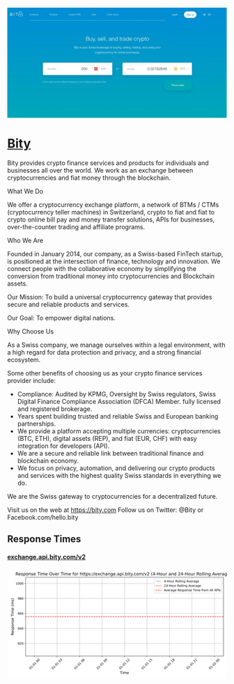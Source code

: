 [![Visit Bity](imagePreview.jpg)](https://bity.com)

# [Bity](https://bity.com)

Bity provides crypto finance services and products for individuals and businesses all over the world. We work as an exchange between cryptocurrencies and fiat money through the blockchain.

What We Do

We offer a cryptocurrency exchange platform, a network of BTMs / CTMs (cryptocurrency teller machines) in Switzerland, crypto to fiat and fiat to crypto online bill pay and money transfer solutions, APIs for businesses, over-the-counter trading and affiliate programs.

Who We Are

Founded in January 2014, our company, as a Swiss-based FinTech startup, is positioned at the intersection of finance, technology and innovation. We connect people with the collaborative economy by simplifying the conversion from traditional money into cryptocurrencies and Blockchain assets.

Our Mission: To build a universal cryptocurrency gateway that provides secure and reliable products and services.

Our Goal: To empower digital nations.

Why Choose Us

As a Swiss company, we manage ourselves within a legal environment, with a high regard for data protection and privacy, and a strong financial ecosystem.

Some other benefits of choosing us as your crypto finance services provider include:

- Compliance: Audited by KPMG, Oversight by Swiss regulators, Swiss Digital Finance Compliance Association (DFCA) Member. fully licensed and registered brokerage.
- Years spent building trusted and reliable Swiss and European banking partnerships.
- We provide a platform accepting multiple currencies: cryptocurrencies (BTC, ETH), digital assets (REP), and fiat (EUR, CHF) with easy integration for developers (API).
- We are a secure and reliable link between traditional finance and blockchain economy.
- We focus on privacy, automation, and delivering our crypto products and services with the highest quality Swiss standards in everything we do.

We are the Swiss gateway to cryptocurrencies for a decentralized future.

Visit us on the web at https://bity.com
Follow us on Twitter: @Bity or Facebook.com/hello.bity

## Response Times

#### [exchange.api.bity.com/v2](https://exchange.api.bity.com/v2)

![exchange.api.bity.com/v2](response-time-charts/65786368616e67652e6170692e626974792e636f6d2f7632.svg)
